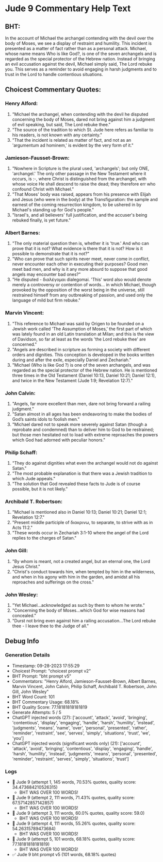 # Jude 9 Commentary Help Text

## BHT:
In the account of Michael the archangel contending with the devil over the body of Moses, we see a display of restraint and humility. This incident is presented as a matter of fact rather than as a personal attack. Michael, whose name means Who is like God?, is one of the seven archangels and is regarded as the special protector of the Hebrew nation. Instead of bringing an evil accusation against the devil, Michael simply said, The Lord rebuke you. This serves as a reminder to avoid engaging in harsh judgments and to trust in the Lord to handle contentious situations.

## Choicest Commentary Quotes:
### Henry Alford:
1. "Michael the archangel, when contending with the devil he disputed concerning the body of Moses, dared not bring against him a judgment of evil speaking, but said, The Lord rebuke thee."
2. "The source of the tradition to which St. Jude here refers as familiar to his readers, is not known with any certainty."
3. "That the incident is related as matter of fact, and not as an 'argumentum ad hominem,' is evident by the very form of it."

### Jamieson-Fausset-Brown:
1. "Nowhere in Scripture is the plural used, 'archangels'; but only ONE, 'archangel.' The only other passage in the New Testament where it occurs, is  :-, where Christ is distinguished from the archangel, with whose voice He shall descend to raise the dead; they therefore err who confound Christ with Michael." 
2. "That Moses' body was raised, appears from his presence with Elijah and Jesus (who were in the body) at the Transfiguration: the sample and earnest of the coming resurrection kingdom, to be ushered in by Michael's standing up for God's people." 
3. "Israel's, and all believers' full justification, and the accuser's being rebuked finally, is yet future."

### Albert Barnes:
1. "The only material question then is, whether it is 'true.' And who can prove that it is not? What evidence is there that it is not? How is it possible to demonstrate that it is not?"
2. "Who can prove that such spirits never meet, never come in conflict, never encounter each other in executing their purposes? Good men meet bad men, and why is it any more absurd to suppose that good angels may encounter bad ones?"
3. "He disputed - διαλέγομαι dialegomai. 'This' word also would denote merely a controversy or contention of words... in which Michael, though provoked by the opposition of the worst being in the universe, still restrained himself from any outbreaking of passion, and used only the language of mild but firm rebuke."

### Marvin Vincent:
1. "This reference to Michael was said by Origen to be founded on a Jewish work called 'The Assumption of Moses,' the first part of which was lately found in an old Latin translation at Milan; and this is the view of Davidson, so far at least as the words 'the Lord rebuke thee' are concerned."
2. "Angels are described in scripture as forming a society with different orders and dignities. This conception is developed in the books written during and after the exile, especially Daniel and Zechariah."
3. "Michael (Who is like God ?) is one of the seven archangels, and was regarded as the special protector of the Hebrew nation. He is mentioned three times in the Old Testament (Daniel 10:13, Daniel 10:21; Daniel 12:1), and twice in the New Testament (Jude 1:9; Revelation 12:7)."

### John Calvin:
1. "Angels, far more excellent than men, dare not bring forward a railing judgment." 
2. "Satan almost in all ages has been endeavoring to make the bodies of God’s saints idols to foolish men."
3. "Michael dared not to speak more severely against Satan (though a reprobate and condemned) than to deliver him to God to be restrained; but those men hesitated not to load with extreme reproaches the powers which God had adorned with peculiar honors."

### Philip Schaff:
1. "They do against dignities what even the archangel would not do against Satan."
2. "The most probable explanation is that there was a Jewish tradition to which Jude appeals."
3. "The solution that God revealed these facts to Jude is of course possible, but it is not likely."

### Archibald T. Robertson:
1. "Michael is mentioned also in Daniel 10:13; Daniel 10:21; Daniel 12:1; Revelation 12:7."
2. "Present middle participle of διακρινω, to separate, to strive with as in Acts 11:2."
3. "These words occur in Zechariah 3:1-10 where the angel of the Lord replies to the charges of Satan."

### John Gill:
1. "By whom is meant, not a created angel, but an eternal one, the Lord Jesus Christ."
2. "Christ's conduct towards him, when tempted by him in the wilderness, and when in his agony with him in the garden, and amidst all his reproaches and sufferings on the cross."

### John Wesley:
1. "Yet Michael...acknowledged as such by them to whom he wrote."
2. "Concerning the body of Moses...which God for wise reasons had concealed."
3. "Durst not bring even against him a railing accusation...The Lord rebuke thee - I leave thee to the Judge of all."


## Debug Info
### Generation Details
- Timestamp: 09-28-2023 17:55:29
- Choicest Prompt: "choicest prompt v2"
- BHT Prompt: "bht prompt v5"
- Commentators: "Henry Alford, Jamieson-Fausset-Brown, Albert Barnes, Marvin Vincent, John Calvin, Philip Schaff, Archibald T. Robertson, John Gill, John Wesley"
- BHT Word Count: 101
- BHT Commentary Usage: 68.18%
- BHT Quality Score: 77.18181818181819
- Generate Attempts: 5 / 5
- ChatGPT injected words (27):
	['account', 'attack', 'avoid', 'bringing', 'contentious', 'display', 'engaging', 'handle', 'harsh', 'humility', 'instead', 'judgments', 'means', 'name', 'over', 'personal', 'presented', 'rather', 'reminder', 'restraint', 'see', 'serves', 'simply', 'situations', 'trust', 'we', 'you']
- ChatGPT injected words (significant words only) (21):
	['account', 'attack', 'avoid', 'bringing', 'contentious', 'display', 'engaging', 'handle', 'harsh', 'humility', 'instead', 'judgments', 'means', 'personal', 'presented', 'reminder', 'restraint', 'serves', 'simply', 'situations', 'trust']

### Logs
- 🔄 Jude 9 (attempt 1, 145 words, 70.53% quotes, quality score: 34.473684210526315) 
	- BHT WAS OVER 100 WORDS!
- 🔄 Jude 9 (attempt 2, 111 words, 71.43% quotes, quality score: 67.57142857142857) 
	- BHT WAS OVER 100 WORDS!
- 🔄 Jude 9 (attempt 3, 111 words, 60.0% quotes, quality score: 59.0) 
	- BHT WAS OVER 100 WORDS!
- 🔄 Jude 9 (attempt 4, 111 words, 55.26% quotes, quality score: 54.26315789473684) 
	- BHT WAS OVER 100 WORDS!
- 🔄 Jude 9 (attempt 5, 101 words, 68.18% quotes, quality score: 77.18181818181819) 
	- BHT WAS OVER 100 WORDS!
- ✅ Jude 9 bht prompt v5 (101 words, 68.18% quotes)